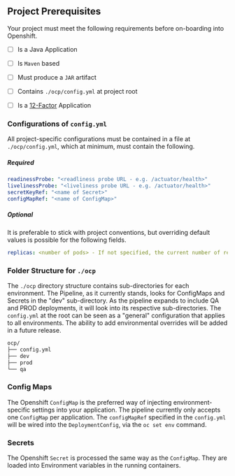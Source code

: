 ## Project Prerequisites

Your project must meet the following requirements before on-boarding into Openshift.

- [ ] Is a Java Application
- [ ] Is `Maven` based
- [ ] Must produce a `JAR` artifact
- [ ] Contains `./ocp/config.yml` at project root
- [ ] Is a [12-Factor](https://12factor.net/) Application


### Configurations of `config.yml`

All project-specific configurations must be contained in a file at  `./ocp/config.yml`, which at minimum, must contain the following.

##### Required
```yaml
readinessProbe: "<readliness probe URL - e.g. /actuator/health>"
livelinessProbe: "<liveliness probe URL - e.g. /actuator/health>"
secretKeyRef: "<name of Secret>"
configMapRef: "<name of ConfigMap>"
```

##### Optional
It is preferable to stick with project conventions, but overriding default values is possible for the following fields.
```yaml
replicas: <number of pods> - If not specified, the current number of replicas will be kept.  If the current number is 0, the deployment will be automatically scaled to 1.
```

### Folder Structure for `./ocp`
The `./ocp` directory structure contains sub-directories for each environment.  The Pipeline, as it currently stands, looks for ConfigMaps and Secrets in the "dev" sub-directory.  As the pipeline expands to include QA and PROD deployments, it will look into its respective sub-directories.   The `config.yml` at the root can be seen as a "general" configuration that applies to all environments.  The ability to add environmental overrides will be added in a future release.

```bash
ocp/
├── config.yml
├── dev
├── prod
└── qa
```


### Config Maps
The Openshift `ConfigMap` is the preferred way of injecting environment-specific settings into your application.  The pipeline currently only accepts one `ConfigMap` per application.  The `configMapRef` specified in the `config.yml` will be wired into the `DeploymentConfig`, via the `oc set env` command.

### Secrets
The Openshift `Secret` is processed the same way as the `ConfigMap`.  They are loaded into Environment variables in the running containers.
